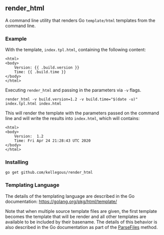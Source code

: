 ## render_html

A command line utility that renders Go `template/html` templates from the command line.

### Example

With the template, `index.tpl.html`, containing the following content:

```
<html>
<body>
    Version: {{ .build.version }}
    Time: {{ .build.time }}
</body>
</html>
```

Executing `render_html` and passing in the parameters via `-v` flags.

```
render_html -v build.version=1.2 -v build.time="$(date -u)" index.tpl.html index.html
```

This will render the template with the parameters passed on the command line and will write
the results into `index.html`, which will contains:

```
<html>
<body>
    Version:  1.2
    Time: Fri Apr 24 21:28:43 UTC 2020
</body>
</html>
```

### Installing

```
go get github.com/kellegous/render_html
```

### Templating Language

The details of the templating language are described in the Go documentation: https://golang.org/pkg/html/template/

Note that when multiple source template files are given, the first template becomes the template that will be render and all other templates are available to be included by their basename. The details of this behavior is also described in the Go documentation as part of the [ParseFiles](https://golang.org/pkg/html/template/#ParseFiles) method.
